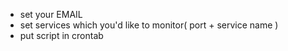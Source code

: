 - set your EMAIL  
- set services which you'd like to monitor( port + service name )  
- put script in crontab  

